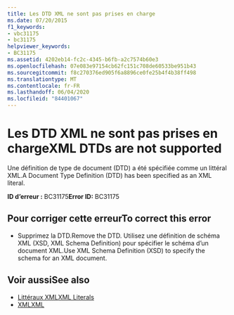 ```yaml
---
title: Les DTD XML ne sont pas prises en charge
ms.date: 07/20/2015
f1_keywords:
- vbc31175
- bc31175
helpviewer_keywords:
- BC31175
ms.assetid: 4202eb14-fc2c-4345-b6fb-a2c7574b60e3
ms.openlocfilehash: 07e083e97154cb62fc151c708de60533be951b43
ms.sourcegitcommit: f8c270376ed905f6a8896ce0fe25b4f4b38ff498
ms.translationtype: MT
ms.contentlocale: fr-FR
ms.lasthandoff: 06/04/2020
ms.locfileid: "84401067"
---
```

# <a name="xml-dtds-are-not-supported"></a><span data-ttu-id="a2010-102">Les DTD XML ne sont pas prises en charge</span><span class="sxs-lookup"><span data-stu-id="a2010-102">XML DTDs are not supported</span></span>
<span data-ttu-id="a2010-103">Une définition de type de document (DTD) a été spécifiée comme un littéral XML.</span><span class="sxs-lookup"><span data-stu-id="a2010-103">A Document Type Definition (DTD) has been specified as an XML literal.</span></span>  
  
 <span data-ttu-id="a2010-104">**ID d’erreur :** BC31175</span><span class="sxs-lookup"><span data-stu-id="a2010-104">**Error ID:** BC31175</span></span>  
  
## <a name="to-correct-this-error"></a><span data-ttu-id="a2010-105">Pour corriger cette erreur</span><span class="sxs-lookup"><span data-stu-id="a2010-105">To correct this error</span></span>  
  
- <span data-ttu-id="a2010-106">Supprimez la DTD.</span><span class="sxs-lookup"><span data-stu-id="a2010-106">Remove the DTD.</span></span> <span data-ttu-id="a2010-107">Utilisez une définition de schéma XML (XSD, XML Schema Definition) pour spécifier le schéma d’un document XML.</span><span class="sxs-lookup"><span data-stu-id="a2010-107">Use XML Schema Definition (XSD) to specify the schema for an XML document.</span></span>  
  
## <a name="see-also"></a><span data-ttu-id="a2010-108">Voir aussi</span><span class="sxs-lookup"><span data-stu-id="a2010-108">See also</span></span>

- [<span data-ttu-id="a2010-109">Littéraux XML</span><span class="sxs-lookup"><span data-stu-id="a2010-109">XML Literals</span></span>](../language-reference/xml-literals/index.md)
- [<span data-ttu-id="a2010-110">XML</span><span class="sxs-lookup"><span data-stu-id="a2010-110">XML</span></span>](../programming-guide/language-features/xml/index.md)
